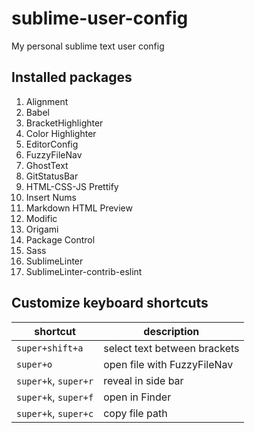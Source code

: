 # sublime-user-config
My personal sublime text user config

## Installed packages
1. Alignment
1. Babel
1. BracketHighlighter
1. Color Highlighter
1. EditorConfig
1. FuzzyFileNav
1. GhostText
1. GitStatusBar
1. HTML-CSS-JS Prettify
1. Insert Nums
1. Markdown HTML Preview
1. Modific
1. Origami
1. Package Control
1. Sass
1. SublimeLinter
1. SublimeLinter-contrib-eslint

## Customize keyboard shortcuts

| shortcut | description |
|----------|-------------|
|`super+shift+a`|select text between brackets|
|`super+o`|open file with FuzzyFileNav|
|`super+k`, `super+r`| reveal in side bar |
|`super+k`, `super+f`| open in Finder |
|`super+k`, `super+c`| copy file path|
